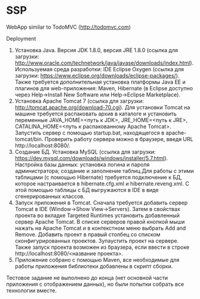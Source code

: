 # SSP
WebApp similar to TodoMVC (http://todomvc.com)

Deployment

1. Установка Java. Версия JDK 1.8.0, версия JRE 1.8.0 (ссылка для загрузки: http://www.oracle.com/technetwork/java/javase/downloads/index.html). Используемая среда разработки: IDE Eclipse Oxygen (ссылка для загрузки: https://www.eclipse.org/downloads/eclipse-packages/). Также требуется дополнительная установка платформы Java EE и плагинов для web-приложения: Maven, Hibernate (в Eclipse доступно через Help->Install New Software или Help->Eclipse Marketplace).
2. Установка Apache Tomcat 7 (ссылка для загрузки: http://tomcat.apache.org/download-70.cgi). Для установки Tomcat на машине требуется распаковать архив в каталоге и установить переменные JAVA_HOME=<путь к JDK>, JRE_HOME=<путь к JRE>, CATALINA_HOME=<путь к распакованному Apache Tomcat>. Запустить сервер с помощью startup.bat, находящегося в apache-tomcat/bin. Проверить работу сервера можно в браузере, введя URL http://localhost:8080/.
3. Создание БД. Установка MySQL (ссылка для загрузки: https://dev.mysql.com/downloads/windows/installer/5.7.html). Настройка базы данных: установка логина и пароля администратора; создание и заполнение таблиц.Для работы с этими таблицами (с помощью Hibernate) требуется подключение к БД, которое настраивается в hibernate.cfg.xml и hibernate.reveng.xml. С этой помощью таблицы с БД выгружаются в IDE в виде сгенерированных классов.
4. Запуск приложения в Tomcat. Сначала требуется добавить сервер Tomcat в IDE (Window->Show View->Servers). Затем в свойствах проекта во вкладке Targeted Runtimes установить добавленный сервер Apache Tomcat. В списке серверов правой кнопкой мыши нажать на Apache Tomcat и в контекстном меню выбрать Add and Remove. Добавить проект в правый столбец со списком сконфигурированных проектов. Зупаустить проект на сервере. Также запуск проекта возможен из браузера, если ввести в строке http://localhost:8080/<название проекта>.
5. Приложение собрано с помощью Maven, все необходимые для работы приложения библиотеки добавлены в скрипт сборки.

Тестовое задание не выполнено до конца (нет основной части приложения с отображением данных), но были попытки собрать все технологии вместе.
